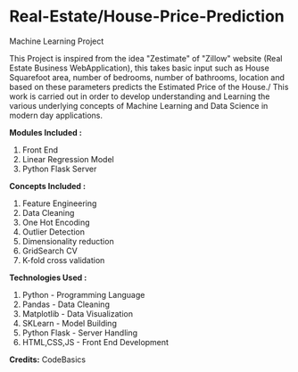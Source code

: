 # Real-Estate/House-Price-Prediction

Machine Learning Project

This Project is inspired from the idea "Zestimate" of "Zillow" website (Real Estate Business WebApplication), this takes basic input such as House Squarefoot area, number of bedrooms, number of bathrooms, location and based on these parameters predicts the Estimated Price of the House./
This work is carried out in order to develop understanding and Learning the various underlying concepts of Machine Learning and Data Science in modern day applications. 

**Modules Included :**

1) Front End
2) Linear Regression Model
3) Python Flask Server

**Concepts Included :**

1) Feature Engineering
2) Data Cleaning
3) One Hot Encoding
4) Outlier Detection
5) Dimensionality reduction
6) GridSearch CV 
7)  K-fold cross validation

**Technologies Used :**

1) Python - Programming Language
2) Pandas - Data Cleaning
3) Matplotlib - Data Visualization
4) SKLearn - Model Building
5) Python Flask - Server Handling
6) HTML,CSS,JS - Front End Development


**Credits:**
CodeBasics
